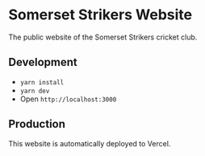 # Somerset Strikers Website

The public website of the Somerset Strikers cricket club.

## Development

- `yarn install`
- `yarn dev`
- Open `http://localhost:3000`

## Production

This website is automatically deployed to Vercel.
